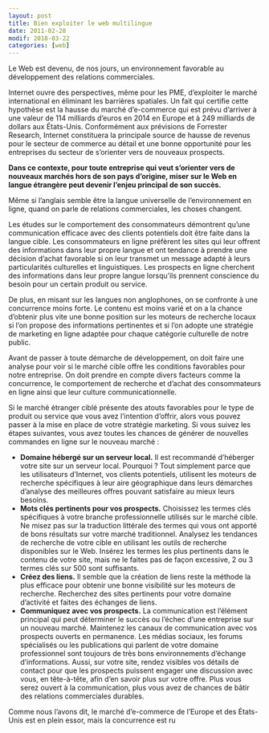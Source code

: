 ```yaml
---
layout: post
title: Bien exploiter le web multilingue
date: 2011-02-28
modif: 2018-03-22
categories: [web]
---
```


Le Web est devenu, de nos jours, un environnement favorable au développement des relations commerciales.

Internet ouvre des perspectives, même pour les PME, d’exploiter le marché international en éliminant les barrières spatiales. Un fait qui certifie cette hypothèse est la hausse du marché d’e-commerce qui est prévu d’arriver à une valeur de 114 milliards d’euros en 2014 en Europe et à 249 milliards de dollars aux États-Unis. Conformément aux prévisions de Forrester Research, Internet constituera la principale source de hausse de revenus pour le secteur de commerce au détail et une bonne opportunité pour les entreprises du secteur de s’orienter vers de nouveaux prospects.

**Dans ce contexte, pour toute entreprise qui veut s’orienter vers de nouveaux marchés hors de son pays d’origine, miser sur le Web en langue étrangère peut devenir l’enjeu principal de son succès.**

Même si l’anglais semble être la langue universelle de l’environnement en ligne, quand on parle de relations commerciales, les choses changent.

Les études sur le comportement des consommateurs démontrent qu’une communication efficace avec des clients potentiels doit être faite dans la langue cible. Les consommateurs en ligne préfèrent les sites qui leur offrent des informations dans leur propre langue et ont tendance à prendre une décision d’achat favorable si on leur transmet un message adapté à leurs particularités culturelles et linguistiques. Les prospects en ligne cherchent des informations dans leur propre langue lorsqu’ils prennent conscience du besoin pour un certain produit ou service.

De plus, en misant sur les langues non anglophones, on se confronte à une concurrence moins forte. Le contenu est moins varié et on a la chance d’obtenir plus vite une bonne position sur les moteurs de recherche locaux si l’on propose des informations pertinentes et si l’on adopte une stratégie de marketing en ligne adaptée pour chaque catégorie culturelle de notre public.

Avant de passer à toute démarche de développement, on doit faire une analyse pour voir si le marché cible offre les conditions favorables pour notre entreprise. On doit prendre en compte divers facteurs comme la concurrence, le comportement de recherche et d’achat des consommateurs en ligne ainsi que leur culture communicationnelle.

Si le marché étranger ciblé présente des atouts favorables pour le type de produit ou service que vous avez l’intention d’offrir, alors vous pouvez passer à la mise en place de votre stratégie marketing. Si vous suivez les étapes suivantes, vous avez toutes les chances de générer de nouvelles commandes en ligne sur le nouveau marché :

- **Domaine hébergé sur un serveur local.** Il est recommandé d’héberger votre site sur un serveur local. Pourquoi ? Tout simplement parce que les utilisateurs d’Internet, vos clients potentiels, utilisent les moteurs de recherche spécifiques à leur aire géographique dans leurs démarches d’analyse des meilleures offres pouvant satisfaire au mieux leurs besoins.
- **Mots clés pertinents pour vos prospects.** Choisissez les termes clés spécifiques à votre branche professionnelle utilisés sur le marché cible. Ne misez pas sur la traduction littérale des termes qui vous ont apporté de bons résultats sur votre marché traditionnel. Analysez les tendances de recherche de votre cible en utilisant les outils de recherche disponibles sur le Web. Insérez les termes les plus pertinents dans le contenu de votre site, mais ne le faites pas de façon excessive, 2 ou 3 termes clés sur 500 sont suffisants.
- **Créez des liens.** Il semble que la création de liens reste la méthode la plus efficace pour obtenir une bonne visibilité sur les moteurs de recherche. Recherchez des sites pertinents pour votre domaine d’activité et faites des échanges de liens.
- **Communiquez avec vos prospects.** La communication est l’élément principal qui peut déterminer le succès ou l’échec d’une entreprise sur un nouveau marché. Maintenez les canaux de communication avec vos prospects ouverts en permanence. Les médias sociaux, les forums spécialisés ou les publications qui parlent de votre domaine professionnel sont toujours de très bons environnements d’échange d’informations. Aussi, sur votre site, rendez visibles vos détails de contact pour que les prospects puissent engager une discussion avec vous, en tête-à-tête, afin d’en savoir plus sur votre offre. Plus vous serez ouvert à la communication, plus vous avez de chances de bâtir des relations commerciales durables.

Comme nous l’avons dit, le marché d’e-commerce de l’Europe et des États-Unis est en plein essor, mais la concurrence est ru
